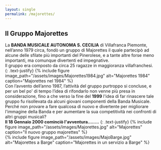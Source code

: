 ```yaml
---
layout: single
permalink: /majorettes/
---
```


## Il Gruppo Majorettes  

La **BANDA MUSICALE AUTONOMA S. CECILIA** di Villafranca Piemonte, nell’anno 1979 circa, fondò un gruppo di Majorettes il quale partecipò ad alcune delle sfilate più importanti del Pinerolese, e a tante altre forse meno importanti, ma comunque divertenti ed  impegnative.  
Il gruppo era composto da circa 25 ragazze in maggioranza villafranchesi.  
{: .text-justify}
{% include figure image_path="/assets/images/Majorettes1984.jpg" alt="Majorettes 1984" caption="Majorettes nel 1984" %}  
Con l’avvento dell’anno 1987, l’attività del gruppo purtroppo si concluse, e per un bel po' di tempo l’idea di rifondarlo non venne più presa in considerazione, fino a che verso
la fine del **1999** l'idea di far rinascere tale gruppo fu risollevata da alcuni giovani componenti della Banda
Musicale.  
Perché non provare a fare qualcosa di nuovo e divertente per migliorare l'immagine della Banda
e per aumentare la sua competitività nei confronti di altri gruppi musicali?  
**Il 18 Gennaio 2000 cominciò l'avventura........**
{: .text-justify}
{% include figure image_path="/assets/images/Majorettes.jpg" alt="Majorettes" caption="Il nuovo gruppo majorettes" %}  
{% include figure image_path="/assets/images/MajoBarge.jpg" alt="Majorettes a Barge" caption="Majorettes in un servizio a Barge" %}
